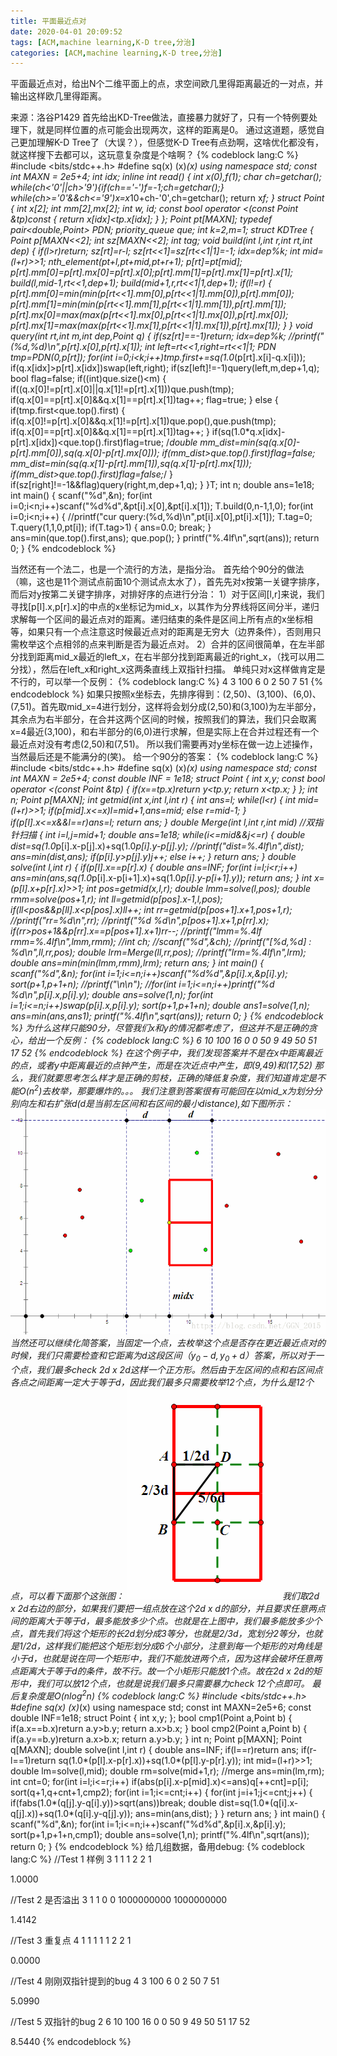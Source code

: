 ```yaml
---
title: 平面最近点对
date: 2020-04-01 20:09:52
tags: [ACM,machine learning,K-D tree,分治]
categories: [ACM,machine learning,K-D tree,分治]
---
```

平面最近点对，给出N个二维平面上的点，求空间欧几里得距离最近的一对点，并输出这样欧几里得距离。
<!--more-->
来源：洛谷P1429
首先给出KD-Tree做法，直接暴力就好了，只有一个特例要处理下，就是同样位置的点可能会出现两次，这样的距离是0。
通过这道题，感觉自己更加理解K-D Tree了（大误？），但感觉K-D Tree有点劲啊，这啥优化都没有，就这样搜下去都可以，这玩意复杂度是个啥啊？
{% codeblock lang:C %}
#include <bits/stdc++.h>
#define sq(x) (x)*(x)
using namespace std;
const int MAXN = 2e5+4;
int idx;
inline int read()
{
    int x(0),f(1);
    char ch=getchar();
    while(ch<'0'||ch>'9'){if(ch=='-')f=-1;ch=getchar();}
    while(ch>='0'&&ch<='9')x=x*10+ch-'0',ch=getchar();
    return x*f;
}
struct Point
{
    int x[2];
    int mm[2],mx[2];
    int w, id;
    const bool operator <(const Point &tp)const
    {
        return x[idx]<tp.x[idx];
    }
};
Point pt[MAXN];
typedef pair<double,Point> PDN;
priority_queue<PDN> que;
int k=2,m=1;
struct KDTree
{
    Point p[MAXN<<2];
    int sz[MAXN<<2];
    int tag;
    void build(int l,int r,int rt,int dep)
    {
        if(l>r)return;
        sz[rt]=r-l;
        sz[rt<<1]=sz[rt<<1|1]=-1;
        idx=dep%k;
        int mid=(l+r)>>1;
        nth_element(pt+l,pt+mid,pt+r+1);
        p[rt]=pt[mid];
        p[rt].mm[0]=p[rt].mx[0]=p[rt].x[0];p[rt].mm[1]=p[rt].mx[1]=p[rt].x[1];
        build(l,mid-1,rt<<1,dep+1);
        build(mid+1,r,rt<<1|1,dep+1);
        if(l!=r)
        {
            p[rt].mm[0]=min(min(p[rt<<1].mm[0],p[rt<<1|1].mm[0]),p[rt].mm[0]);
            p[rt].mm[1]=min(min(p[rt<<1].mm[1],p[rt<<1|1].mm[1]),p[rt].mm[1]);
            p[rt].mx[0]=max(max(p[rt<<1].mx[0],p[rt<<1|1].mx[0]),p[rt].mx[0]);
            p[rt].mx[1]=max(max(p[rt<<1].mx[1],p[rt<<1|1].mx[1]),p[rt].mx[1]);
        }
    }
    void query(int rt,int m,int dep,Point q)
    {
        if(sz[rt]==-1)return;
        idx=dep%k;
         //printf("(%d,%d)\n",p[rt].x[0],p[rt].x[1]);
        int left=rt<<1,right=rt<<1|1;
        PDN tmp=PDN(0,p[rt]);
        for(int i=0;i<k;i++)tmp.first+=sq(1.0*(p[rt].x[i]-q.x[i]));
        if(q.x[idx]>p[rt].x[idx])swap(left,right);
        if(sz[left]!=-1)query(left,m,dep+1,q);
        bool flag=false;
        if((int)que.size()<m)
        {
            if((q.x[0]!=p[rt].x[0]||q.x[1]!=p[rt].x[1]))que.push(tmp);
            if(q.x[0]==p[rt].x[0]&&q.x[1]==p[rt].x[1])tag++;
            flag=true;
        }
        else
        {
            if(tmp.first<que.top().first)
            {
                if(q.x[0]!=p[rt].x[0]&&q.x[1]!=p[rt].x[1])que.pop(),que.push(tmp);
                if(q.x[0]==p[rt].x[0]&&q.x[1]==p[rt].x[1])tag++;
            }
            if(sq(1.0*q.x[idx]-p[rt].x[idx])<que.top().first)flag=true;
            /*double mm_dist=min(sq(q.x[0]-p[rt].mm[0]),sq(q.x[0]-p[rt].mx[0]));
            if(mm_dist>que.top().first)flag=false;
            mm_dist=min(sq(q.x[1]-p[rt].mm[1]),sq(q.x[1]-p[rt].mx[1]));
            if(mm_dist>que.top().first)flag=false;*/
        }
        if(sz[right]!=-1&&flag)query(right,m,dep+1,q);
    }
}T;
int n;
double ans=1e18;
int main()
{
    scanf("%d",&n);
    for(int i=0;i<n;i++)scanf("%d%d",&pt[i].x[0],&pt[i].x[1]);
    T.build(0,n-1,1,0);
    for(int i=0;i<n;i++)
    {
        //printf("cur query:(%d,%d)\n",pt[i].x[0],pt[i].x[1]);
        T.tag=0;
        T.query(1,1,0,pt[i]);
        if(T.tag>1)
        {
            ans=0.0;
            break;
        }
        ans=min(que.top().first,ans);
        que.pop();
    }
    printf("%.4lf\n",sqrt(ans));
    return 0;
}
{% endcodeblock %}

当然还有一个法二，也是一个流行的方法，是指分治。
首先给个90分的做法（嘛，这也是11个测试点前面10个测试点太水了），首先先对x按第一关键字排序，而后对y按第二关键字排序，对排好序的点进行分治：
1）对于区间[l,r]来说，我们寻找[p[l].x,p[r].x]的中点的x坐标记为mid_x，以其作为分界线将区间分半，递归求解每一个区间的最近点对的距离。递归结束的条件是区间上所有点的x坐标相等，如果只有一个点注意这时候最近点对的距离是无穷大（边界条件），否则用只需枚举这个点相邻的点来判断是否为最近点对。
2）合并的区间很简单，在左半部分找到距离mid_x最近的left_x，在右半部分找到距离最近的right_x，（找可以用二分找），然后在left_x和right_x这两条直线上双指针扫描。
单纯只对x这样做肯定是不行的，可以举一个反例：
{% codeblock lang:C %}
4
3 100
6 0
2 50
7 51
{% endcodeblock %}
如果只按照x坐标去，先排序得到：(2,50)、(3,100)、(6,0)、(7,51)。首先取mid_x=4进行划分，这样将会划分成(2,50)和(3,100)为左半部分，其余点为右半部分，在合并这两个区间的时候，按照我们的算法，我们只会取离x=4最近(3,100)，和右半部分的(6,0)进行求解，但是实际上在合并过程还有一个最近点对没有考虑(2,50)和(7,51)。
所以我们需要再对y坐标在做一边上述操作，当然最后还是不能满分的(笑)。
给一个90分的答案：
{% codeblock lang:C %}
#include <bits/stdc++.h>
#define sq(x) (x)*(x)
using namespace std;
const int MAXN = 2e5+4;
const double INF = 1e18;
struct Point
{
    int x,y;
    const bool operator <(const Point &tp)
    {
        if(x==tp.x)return y<tp.y;
        return x<tp.x;
    }
};
int n;
Point p[MAXN];
int getmid(int x,int l,int r)
{
    int ans=l;
    while(l<r)
    {
        int mid=(l+r)>>1;
        if(p[mid].x<=x)l=mid+1,ans=mid;
        else r=mid-1;
    }
    if(p[l].x<=x&&l==r)ans=l;
    return ans;
}
double Merge(int l,int r,int mid)  //双指针扫描
{
    int i=l,j=mid+1;
    double ans=1e18;
    while(i<=mid&&j<=r)
    {
        double dist=sq(1.0*p[i].x-p[j].x)+sq(1.0*p[i].y-p[j].y);
        //printf("dist=%.4lf\n",dist);
        ans=min(dist,ans);
        if(p[i].y>p[j].y)j++;
        else i++;
    }
    return ans;
}
double solve(int l,int r)
{
    if(p[l].x==p[r].x)
    {
        double ans=INF;
        for(int i=l;i<r;i++)
            ans=min(ans,sq(1.0*p[i].x-p[i+1].x)+sq(1.0*p[i].y-p[i+1].y));
        return ans;
    }
    int x=(p[l].x+p[r].x)>>1;
    int pos=getmid(x,l,r);
    double lmm=solve(l,pos);
    double rmm=solve(pos+1,r);
    int ll=getmid(p[pos].x-1,l,pos);
    if(ll<pos&&p[ll].x<p[pos].x)ll++;
    int rr=getmid(p[pos+1].x+1,pos+1,r);
    //printf("rr=%d\n",rr);
    //printf("%d %d\n",p[pos+1].x+1,p[rr].x);
    if(rr>pos+1&&p[rr].x==p[pos+1].x+1)rr--;
    //printf("lmm=%.4lf rmm=%.4lf\n",lmm,rmm);
    //int ch;
    //scanf("%d",&ch);
    //printf("[%d,%d] : %d\n",ll,rr,pos);
    double lrm=Merge(ll,rr,pos);
    //printf("lrm=%.4lf\n",lrm);
    double ans=min(min(lmm,rmm),lrm);
    return ans;
}
int main()
{
    scanf("%d",&n);
    for(int i=1;i<=n;i++)scanf("%d%d",&p[i].x,&p[i].y);
    sort(p+1,p+1+n);
    //printf("\n\n");
    //for(int i=1;i<=n;i++)printf("%d %d\n",p[i].x,p[i].y);
    double ans=solve(1,n);
    for(int i=1;i<=n;i++)swap(p[i].x,p[i].y);
    sort(p+1,p+1+n);
    double ans1=solve(1,n);
    ans=min(ans,ans1);
    printf("%.4lf\n",sqrt(ans));
    return 0;
}
{% endcodeblock %}
为什么这样只能90分，尽管我们x和y的情况都考虑了，但这并不是正确的贪心，给出一个反例：
{% codeblock lang:C %}
6
10 100
16 0
0 50
9 49
50 51
17 52
{% endcodeblock %}
在这个例子中，我们发现答案并不是在x中距离最近的点，或者y中距离最近的点钟产生，而是在次近点中产生，即(9,49)和(17,52)
那么，我们就要思考怎么样才是正确的剪枝，正确的降低复杂度，我们知道肯定是不能$O(n^2)$去枚举，那要爆炸的。。。
我们注意到答案很有可能回在以mid_x为划分分别向左和右扩张d(d是当前左区间和右区间的最小distance),如下图所示：
![alt](/images/平面最近点对/A.png)
当然还可以继续化简答案，当固定一个点，去枚举这个点是否存在更近最近点对的时候，我们只需要检查和它距离为d这段区间$（y_0-d,y_0+d）$答案，所以对于一个点，我们最多check 2d x 2d这样一个正方形。然后由于左区间的点和右区间点各点之间距离一定大于等于d，因此我们最多只需要枚举12个点，为什么是12个点，可以看下面那个这张图：
![alt](/images/平面最近点对/B.png)
我们取2d x 2d右边的部分，如果我们要把一组点放在这个2d x d的部分，并且要求任意两点间的距离大于等于d，最多能放多少个点。也就是在上图中，我们最多能放多少个点，首先我们将这个矩形的长2d划分成3等分，也就是2/3d，宽划分2等分，也就是1/2d，这样我们能把这个矩形划分成6个小部分，注意到每一个矩形的对角线是小于d，也就是说在同一个矩形中，我们不能放进两个点，因为这样会破坏任意两点距离大于等于d的条件，故不行。故一个小矩形只能放1个点。故在2d x 2d的矩形中，我们可以放12个点，也就是说我们最多只需要暴力check 12个点即可。
最后复杂度是$O(nlog^2n)$
{% codeblock lang:C %}
#include <bits/stdc++.h>
#define sq(x) (x)*(x)
using namespace std;
const int MAXN=2e5+6;
const double INF=1e18;
struct Point
{
    int x,y;
};
bool cmp1(Point a,Point b)
{
    if(a.x==b.x)return a.y>b.y;
    return a.x>b.x;
}
bool cmp2(Point a,Point b)
{
    if(a.y==b.y)return a.x>b.x;
    return a.y>b.y;
}
int n;
Point p[MAXN];
Point q[MAXN];
double solve(int l,int r)
{
    double ans=INF;
    if(l==r)return ans;
    if(r-l==1)return sq(1.0*(p[l].x-p[r].x))+sq(1.0*(p[l].y-p[r].y));
    int mid=(l+r)>>1;
    double lm=solve(l,mid);
    double rm=solve(mid+1,r);
    //merge
    ans=min(lm,rm);
    int cnt=0;
    for(int i=l;i<=r;i++)
        if(abs(p[i].x-p[mid].x)<=ans)q[++cnt]=p[i];
    sort(q+1,q+cnt+1,cmp2);
    for(int i=1;i<=cnt;i++)
    {
        for(int j=i+1;j<=cnt;j++)
        {
            if(fabs(1.0*(q[j].y-q[i].y))>sqrt(ans))break;
            double dist=sq(1.0*(q[i].x-q[j].x))+sq(1.0*(q[i].y-q[j].y));
            ans=min(ans,dist);
        }
    }
    return ans;
}
int main()
{
    scanf("%d",&n);
    for(int i=1;i<=n;i++)scanf("%d%d",&p[i].x,&p[i].y);
    sort(p+1,p+1+n,cmp1);
    double ans=solve(1,n);
    printf("%.4lf\n",sqrt(ans));
    return 0;
}
{% endcodeblock %}
给几组数据，备用debug:
{% codeblock lang:C %}
//Test 1 样例
3
1 1
1 2
2 1

1.0000

//Test 2 是否溢出
3
1 1
0 0
1000000000 1000000000

1.4142

//Test 3 重复点
4
1 1
1 1
1 2
2 1

0.0000

//Test 4 刚刚双指针提到的bug
4
3 100
6 0
2 50
7 51

5.0990

//Test 5 双指针的bug 2
6
10 100
16 0
0 50
9 49
50 51
17 52

8.5440
{% endcodeblock %}